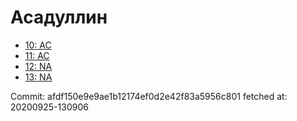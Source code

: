 # Асадуллин
- [10: AC](10.md)
- [11: AC](11.md)
- [12: NA](12.md)
- [13: NA](13.md)

Commit: afdf150e9e9ae1b12174ef0d2e42f83a5956c801
 fetched at: 20200925-130906
